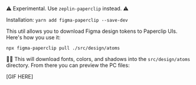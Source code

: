 ⚠️ Experimental. Use `zeplin-paperclip` instead. ⚠️


Installation: `yarn add figma-paperclip --save-dev`

This util allows you to download Figma design tokens to Paperclip UIs. Here's how you use it:

```
npx figma-paperclip pull ./src/design/atoms
```


☝🏻 This will download fonts, colors, and shadows into the `src/design/atoms` directory. From there you can preview the PC files:

[GIF HERE]